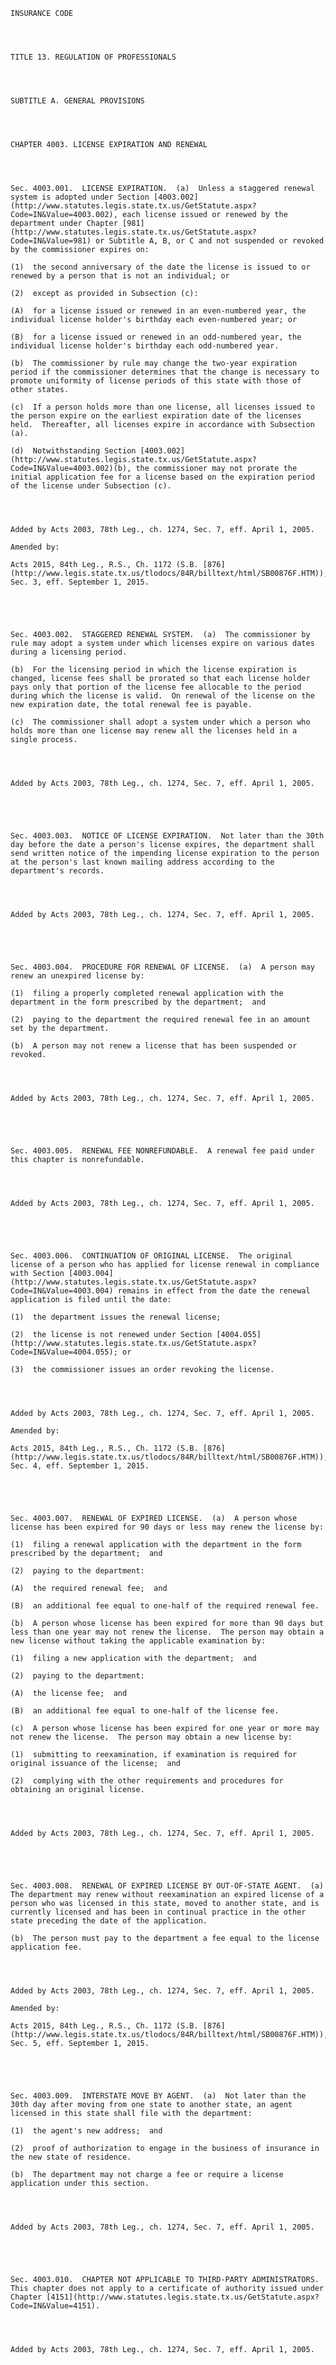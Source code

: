 ﻿
    
    
    	
    					
    
    
    INSURANCE CODE
    
      
    
    
    TITLE 13. REGULATION OF PROFESSIONALS
    
      
    
    
    SUBTITLE A. GENERAL PROVISIONS
    
      
    
    
    CHAPTER 4003. LICENSE EXPIRATION AND RENEWAL
    
      
    
    
    Sec. 4003.001.  LICENSE EXPIRATION.  (a)  Unless a staggered renewal system is adopted under Section [4003.002](http://www.statutes.legis.state.tx.us/GetStatute.aspx?Code=IN&Value=4003.002), each license issued or renewed by the department under Chapter [981](http://www.statutes.legis.state.tx.us/GetStatute.aspx?Code=IN&Value=981) or Subtitle A, B, or C and not suspended or revoked by the commissioner expires on:
    
    (1)  the second anniversary of the date the license is issued to or renewed by a person that is not an individual; or
    
    (2)  except as provided in Subsection (c):
    
    (A)  for a license issued or renewed in an even-numbered year, the individual license holder's birthday each even-numbered year; or
    
    (B)  for a license issued or renewed in an odd-numbered year, the individual license holder's birthday each odd-numbered year.
    
    (b)  The commissioner by rule may change the two-year expiration period if the commissioner determines that the change is necessary to promote uniformity of license periods of this state with those of other states.
    
    (c)  If a person holds more than one license, all licenses issued to the person expire on the earliest expiration date of the licenses held.  Thereafter, all licenses expire in accordance with Subsection (a).
    
    (d)  Notwithstanding Section [4003.002](http://www.statutes.legis.state.tx.us/GetStatute.aspx?Code=IN&Value=4003.002)(b), the commissioner may not prorate the initial application fee for a license based on the expiration period of the license under Subsection (c).
    
    
    
    
    Added by Acts 2003, 78th Leg., ch. 1274, Sec. 7, eff. April 1, 2005.
    
    Amended by: 
    
    Acts 2015, 84th Leg., R.S., Ch. 1172 (S.B. [876](http://www.legis.state.tx.us/tlodocs/84R/billtext/html/SB00876F.HTM)), Sec. 3, eff. September 1, 2015.
    
    
    
    
    
    Sec. 4003.002.  STAGGERED RENEWAL SYSTEM.  (a)  The commissioner by rule may adopt a system under which licenses expire on various dates during a licensing period.
    
    (b)  For the licensing period in which the license expiration is changed, license fees shall be prorated so that each license holder pays only that portion of the license fee allocable to the period during which the license is valid.  On renewal of the license on the new expiration date, the total renewal fee is payable.
    
    (c)  The commissioner shall adopt a system under which a person who holds more than one license may renew all the licenses held in a single process.
    
    
    
    
    Added by Acts 2003, 78th Leg., ch. 1274, Sec. 7, eff. April 1, 2005.
    
    
    
    
    
    Sec. 4003.003.  NOTICE OF LICENSE EXPIRATION.  Not later than the 30th day before the date a person's license expires, the department shall send written notice of the impending license expiration to the person at the person's last known mailing address according to the department's records.
    
    
    
    
    Added by Acts 2003, 78th Leg., ch. 1274, Sec. 7, eff. April 1, 2005.
    
    
    
    
    
    Sec. 4003.004.  PROCEDURE FOR RENEWAL OF LICENSE.  (a)  A person may renew an unexpired license by:
    
    (1)  filing a properly completed renewal application with the department in the form prescribed by the department;  and
    
    (2)  paying to the department the required renewal fee in an amount set by the department.
    
    (b)  A person may not renew a license that has been suspended or revoked.
    
    
    
    
    Added by Acts 2003, 78th Leg., ch. 1274, Sec. 7, eff. April 1, 2005.
    
    
    
    
    
    Sec. 4003.005.  RENEWAL FEE NONREFUNDABLE.  A renewal fee paid under this chapter is nonrefundable.
    
    
    
    
    Added by Acts 2003, 78th Leg., ch. 1274, Sec. 7, eff. April 1, 2005.
    
    
    
    
    
    Sec. 4003.006.  CONTINUATION OF ORIGINAL LICENSE.  The original license of a person who has applied for license renewal in compliance with Section [4003.004](http://www.statutes.legis.state.tx.us/GetStatute.aspx?Code=IN&Value=4003.004) remains in effect from the date the renewal application is filed until the date:
    
    (1)  the department issues the renewal license;
    
    (2)  the license is not renewed under Section [4004.055](http://www.statutes.legis.state.tx.us/GetStatute.aspx?Code=IN&Value=4004.055); or
    
    (3)  the commissioner issues an order revoking the license.
    
    
    
    
    Added by Acts 2003, 78th Leg., ch. 1274, Sec. 7, eff. April 1, 2005.
    
    Amended by: 
    
    Acts 2015, 84th Leg., R.S., Ch. 1172 (S.B. [876](http://www.legis.state.tx.us/tlodocs/84R/billtext/html/SB00876F.HTM)), Sec. 4, eff. September 1, 2015.
    
    
    
    
    
    Sec. 4003.007.  RENEWAL OF EXPIRED LICENSE.  (a)  A person whose license has been expired for 90 days or less may renew the license by:
    
    (1)  filing a renewal application with the department in the form prescribed by the department;  and
    
    (2)  paying to the department:
    
    (A)  the required renewal fee;  and
    
    (B)  an additional fee equal to one-half of the required renewal fee.
    
    (b)  A person whose license has been expired for more than 90 days but less than one year may not renew the license.  The person may obtain a new license without taking the applicable examination by:
    
    (1)  filing a new application with the department;  and
    
    (2)  paying to the department:
    
    (A)  the license fee;  and
    
    (B)  an additional fee equal to one-half of the license fee.
    
    (c)  A person whose license has been expired for one year or more may not renew the license.  The person may obtain a new license by:
    
    (1)  submitting to reexamination, if examination is required for original issuance of the license;  and
    
    (2)  complying with the other requirements and procedures for obtaining an original license.
    
    
    
    
    Added by Acts 2003, 78th Leg., ch. 1274, Sec. 7, eff. April 1, 2005.
    
    
    
    
    
    Sec. 4003.008.  RENEWAL OF EXPIRED LICENSE BY OUT-OF-STATE AGENT.  (a)  The department may renew without reexamination an expired license of a person who was licensed in this state, moved to another state, and is currently licensed and has been in continual practice in the other state preceding the date of the application.
    
    (b)  The person must pay to the department a fee equal to the license application fee.
    
    
    
    
    Added by Acts 2003, 78th Leg., ch. 1274, Sec. 7, eff. April 1, 2005.
    
    Amended by: 
    
    Acts 2015, 84th Leg., R.S., Ch. 1172 (S.B. [876](http://www.legis.state.tx.us/tlodocs/84R/billtext/html/SB00876F.HTM)), Sec. 5, eff. September 1, 2015.
    
    
    
    
    
    Sec. 4003.009.  INTERSTATE MOVE BY AGENT.  (a)  Not later than the 30th day after moving from one state to another state, an agent licensed in this state shall file with the department:
    
    (1)  the agent's new address;  and
    
    (2)  proof of authorization to engage in the business of insurance in the new state of residence.
    
    (b)  The department may not charge a fee or require a license application under this section.
    
    
    
    
    Added by Acts 2003, 78th Leg., ch. 1274, Sec. 7, eff. April 1, 2005.
    
    
    
    
    
    Sec. 4003.010.  CHAPTER NOT APPLICABLE TO THIRD-PARTY ADMINISTRATORS.  This chapter does not apply to a certificate of authority issued under Chapter [4151](http://www.statutes.legis.state.tx.us/GetStatute.aspx?Code=IN&Value=4151).
    
    
    
    
    Added by Acts 2003, 78th Leg., ch. 1274, Sec. 7, eff. April 1, 2005.
    
    
    
    
    				

